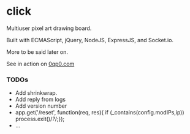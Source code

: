 # click
Multiuser pixel art drawing board.

Built with ECMAScript, jQuery, NodeJS, ExpressJS, and Socket.io.

More to be said later on.

See in action on [0qp0.com](http://0qp0.com)


### TODOs

* Add shrinkwrap.
* Add reply from logs
* Add version number
* app.get('/reset', function(req, res){ if (_contains(config.modIPs,ip)) process.exit()/*?*/;});
* ...
